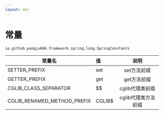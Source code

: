 ```yaml
---
layout: doc
---
```


# 常量
`io.github.pangju666.framework.spring.lang.SpringConstants`

| 常量名                         | 值      |      说明      |
|-----------------------------|:-------|:------------:|
| SETTER_PREFIX               | set    |   set方法前缀    |
| GETTER_PREFIX               | get    |   get方法前缀    |
| CGLIB_CLASS_SEPARATOR       | $$     |  cglib代理类前缀  |
| CGLIB_RENAMED_METHOD_PREFIX | CGLIB$ | cglib代理类方法前缀 |
